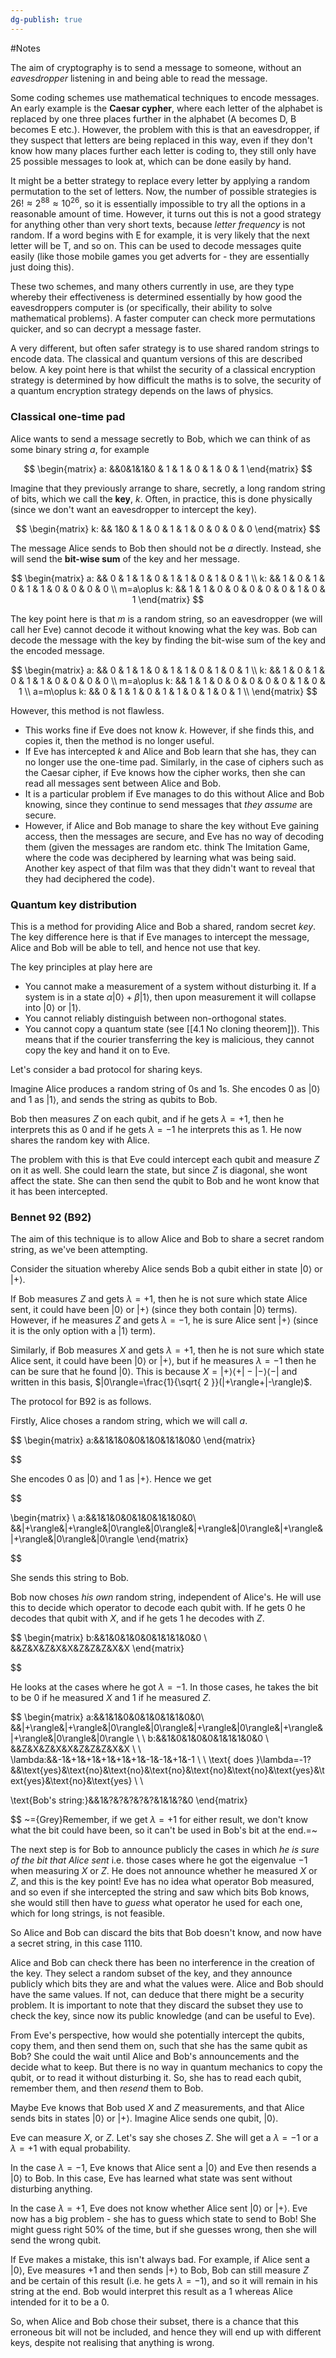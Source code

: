 ```yaml
---
dg-publish: true
---
```

#Notes 

The aim of cryptography is to send a message to someone, without an *eavesdropper* listening in and being able to read the message. 

Some coding schemes use mathematical techniques to encode messages. An early example is the **Caesar cypher**, where each letter of the alphabet is replaced by one three places further in the alphabet (A becomes D, B becomes E etc.). However, the problem with this is that an eavesdropper, if they suspect that letters are being replaced in this way, even if they don't know how many places further each letter is coding to, they still only have 25 possible messages to look at, which can be done easily by hand. 

It might be a better strategy to replace every letter by applying a random permutation to the set of letters. Now, the number of possible strategies is $26! \approx 2^{88}\approx 10^{26}$, so it is essentially impossible to try all the options in a reasonable amount of time. However, it turns out this is not a good strategy for anything other than very short texts, because *letter frequency* is not random. If a word begins with E for example, it is very likely that the next letter will be T, and so on. This can be used to decode messages quite easily (like those mobile games you get adverts for - they are essentially just doing this).

These two schemes, and many others currently in use, are they type whereby their effectiveness is determined essentially by how good the eavesdroppers computer is (or specifically, their ability to solve mathematical problems). A faster computer can check more permutations quicker, and so can decrypt a message faster.

A very different, but often safer strategy is to use shared random strings to encode data. The classical and quantum versions of this are described below. A key point here is that whilst the security of a classical encryption strategy is determined by how difficult the maths is to solve, the security of a quantum encryption strategy depends on the laws of physics. 

### Classical one-time pad
Alice wants to send a message secretly to Bob, which we can think of as some binary string $a$, for example

$$
\begin{matrix}
a: &&0&1&1&0 & 1 & 1 & 0 & 1 & 0 & 1
\end{matrix}
$$

Imagine that they previously arrange to share, secretly, a long random string of bits, which we call the **key**, $k$. Often, in practice, this is done physically (since we don't want an eavesdropper to intercept the key).

$$
\begin{matrix}
k: && 1&0 & 1 & 0 & 1 & 1 & 0 & 0 & 0 & 0
\end{matrix}
$$

The message Alice sends to Bob then should not be $a$ directly. Instead, she will send the **bit-wise sum** of the key and her message.

$$
\begin{matrix}
a: && 0 & 1 & 1 & 0 & 1 & 1 & 0 & 1 & 0 & 1 \\
k: && 1 & 0 & 1 & 0 & 1 & 1 & 0 & 0 & 0 & 0 \\
m=a\oplus k: && 1 &  1 & 0 & 0 & 0 & 0 & 0 & 1 & 0 & 1
\end{matrix}
$$

The key point here is that $m$ is a random string, so an eavesdropper (we will call her Eve) cannot decode it without knowing what the key was. Bob can decode the message with the key by finding the bit-wise sum of the key and the encoded message.

$$
\begin{matrix}
a: && 0 & 1 & 1 & 0 & 1 & 1 & 0 & 1 & 0 & 1 \\
k: && 1 & 0 & 1 & 0 & 1 & 1 & 0 & 0 & 0 & 0 \\
m=a\oplus k: && 1 &  1 & 0 & 0 & 0 & 0 & 0 & 1 & 0 & 1 \\
a=m\oplus k: && 0 & 1 & 1 & 0 & 1 & 1 & 0 & 1 & 0 & 1 \\
\end{matrix}
$$

However, this method is not flawless. 
- This works fine if Eve does not know $k$. However, if she finds this, and copies it, then the method is no longer useful.
- If Eve has intercepted $k$ and Alice and Bob learn that she has, they can no longer use the one-time pad. Similarly, in the case of ciphers such as the Caesar cipher, if Eve knows how the cipher works, then she can read all messages sent between Alice and Bob.
- It is a particular problem if Eve manages to do this without Alice and Bob knowing, since they continue to send messages that *they assume* are secure.
- However, if Alice and Bob manage to share the key without Eve gaining access, then the messages are secure, and Eve has no way of decoding them (given the messages are random etc. think The Imitation Game, where the code was deciphered by learning what was being said. Another key aspect of that film was that they didn't want to reveal that they had deciphered the code).

### Quantum key distribution
This is a method for providing Alice and Bob a shared, random secret *key*. The key difference here is that if Eve manages to intercept the message, Alice and Bob will be able to tell, and hence not use that key. 

The key principles at play here are 
- You cannot make a measurement of a system without disturbing it. If a system is in a state $\alpha|0\rangle+\beta|1\rangle$, then upon measurement it will collapse into $|0\rangle$ or $|1\rangle$. 
- You cannot reliably distinguish between non-orthogonal states. 
- You cannot copy a quantum state (see [[4.1 No cloning theorem]]). This means that if the courier transferring the key is malicious, they cannot copy the key and hand it on to Eve. 

Let's consider a bad protocol for sharing keys. 

Imagine Alice produces a random string of 0s and 1s. She encodes 0 as $|0\rangle$ and 1 as $|1\rangle$, and sends the string as qubits to Bob. 

Bob then measures $Z$ on each qubit, and if he gets $\lambda=+1$, then he interprets this as 0 and if he gets $\lambda=-1$ he interprets this as 1. He now shares the random key with Alice. 

The problem with this is that Eve could intercept each qubit and measure $Z$ on it as well. She could learn the state, but since $Z$ is diagonal, she wont affect the state. She can then send the qubit to Bob and he wont know that it has been intercepted.

### Bennet 92 (B92)
The aim of this technique is to allow Alice and Bob to share a secret random string, as we've been attempting.

Consider the situation whereby Alice sends Bob a qubit either in state $|0\rangle$ or $|+\rangle$. 

If Bob measures $Z$ and gets $\lambda=+1$, then he is not sure which state Alice sent, it could have been $|0\rangle$ or $|+\rangle$ (since they both contain $|0\rangle$ terms). However, if he measures $Z$ and gets $\lambda=-1$, he is sure Alice sent $|+\rangle$ (since it is the only option with a $|1\rangle$ term).

Similarly, if Bob measures $X$ and gets $\lambda=+1$, then he is not sure which state Alice sent, it could have been $|0\rangle$ or $|+\rangle$, but if he measures $\lambda=-1$ then he can be sure that he found $|0\rangle$. This is because $X=|+\rangle \langle+|-|-\rangle \langle-|$ and written in this basis, $|0\rangle=\frac{1}{\sqrt{ 2 }}(|+\rangle+|-\rangle)$. 

The protocol for B92 is as follows. 

Firstly, Alice choses a random string, which we will call $a$.

$$
\begin{matrix}
a:&&1&1&0&0&1&0&1&1&0&0
\end{matrix}

$$

She encodes 0 as $|0\rangle$ and 1 as $|+\rangle$. Hence we get 

$$


\begin{matrix} \\
a:&&1&1&0&0&1&0&1&1&0&0\\
 &&|+\rangle&|+\rangle&|0\rangle&|0\rangle&|+\rangle&|0\rangle&|+\rangle&|+\rangle&|0\rangle&|0\rangle
\end{matrix}


$$

She sends this string to Bob.

Bob now choses *his own* random string, independent of Alice's. He will use this to decide which operator to decode each qubit with. If he gets 0 he decodes that qubit with $X$, and if he gets 1 he decodes with $Z$.

$$
\begin{matrix}
b:&&1&0&1&0&0&1&1&1&0&0 \\
&&Z&X&Z&X&X&Z&Z&Z&X&X 
\end{matrix}

$$

He looks at the cases where he got $\lambda=-1$. In those cases, he takes the bit to be 0 if he measured $X$ and 1 if he measured $Z$.

$$
\begin{matrix}
a:&&1&1&0&0&1&0&1&1&0&0\\
 &&|+\rangle&|+\rangle&|0\rangle&|0\rangle&|+\rangle&|0\rangle&|+\rangle&|+\rangle&|0\rangle&|0\rangle \\ \\
b:&&1&0&1&0&0&1&1&1&0&0 \\
&&Z&X&Z&X&X&Z&Z&Z&X&X  \\ \\
\lambda:&&-1&+1&+1&+1&+1&+1&-1&-1&+1&-1 \\ 
\\
\text{ does }\lambda=-1?&&\text{yes}&\text{no}&\text{no}&\text{no}&\text{no}&\text{no}&\text{yes}&\text{yes}&\text{no}&\text{yes} \\ \\

\text{Bob's string:}&&1&?&?&?&?&?&1&1&?&0
\end{matrix}

$$
~={Grey}Remember, if we get $\lambda=+1$ for either result, we don't know what the bit could have been, so it can't be used in Bob's bit at the end.=~

The next step is for Bob to announce publicly the cases in which *he is sure of the bit that Alice sent* i.e. those cases where he got the eigenvalue $-1$ when measuring $X$ or $Z$. He does not announce whether he measured $X$ or $Z$, and this is the key point! Eve has no idea what operator Bob measured, and so even if she intercepted the string and saw which bits Bob knows, she would still then have to *guess* what operator he used for each one, which for long strings, is not feasible.

So Alice and Bob can discard the bits that Bob doesn't know, and now have a secret string, in this case 1110. 

Alice and Bob can check there has been no interference in the creation of the key. They select a random subset of the key, and they announce publicly which bits they are and what the values were. Alice and Bob should have the same values. If not, can deduce that there might be a security problem. It is important to note that they discard the subset they use to check the key, since now its public knowledge (and can be useful to Eve).

From Eve's perspective, how would she potentially intercept the qubits, copy them, and then send them on, such that she has the same qubit as Bob? She could the wait until Alice and Bob's announcements and the decide what to keep. But there is no way in quantum mechanics to copy the qubit, or to read it without disturbing it. So, she has to read each qubit, remember them, and then *resend* them to Bob.

Maybe Eve knows that Bob used $X$ and $Z$ measurements, and that Alice sends bits in states $|0\rangle$ or $|+\rangle$. Imagine Alice sends one qubit, $|0\rangle$.

Eve can measure $X$, or $Z$. Let's say she choses $Z$. She will get a $\lambda=-1$ or a $\lambda=+1$ with equal probability. 

In the case $\lambda=-1$, Eve knows that Alice sent a $|0\rangle$ and Eve then resends a $|0\rangle$ to Bob. In this case, Eve has learned what state was sent without disturbing anything. 

In the case $\lambda=+1$, Eve does not know whether Alice sent $|0\rangle$ or $|+\rangle$. Eve now has a big problem - she has to guess which state to send to Bob! She might guess right 50% of the time, but if she guesses wrong, then she will send the wrong qubit.

If Eve makes a mistake, this isn't always bad. For example, if Alice sent a $|0\rangle$, Eve measures $+1$ and then sends $|+\rangle$ to Bob, Bob can still measure $Z$ and be certain of this result (i.e. he gets $\lambda=-1$), and so it will remain in his string at the end. Bob would interpret this result as a 1 whereas Alice intended for it to be a 0.

So, when Alice and Bob chose their subset, there is a chance that this erroneous bit will not be included, and hence they will end up with different keys, despite not realising that anything is wrong.

